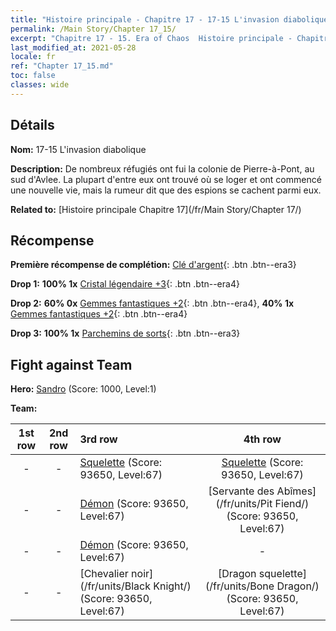 ```yaml
---
title: "Histoire principale - Chapitre 17 - 17-15 L'invasion diabolique"
permalink: /Main Story/Chapter 17_15/
excerpt: "Chapitre 17 - 15. Era of Chaos  Histoire principale - Chapitre 17_15. 17-15 L'invasion diabolique"
last_modified_at: 2021-05-28
locale: fr
ref: "Chapter 17_15.md"
toc: false
classes: wide
---
```


## Détails

 **Nom:** 17-15 L'invasion diabolique

 **Description:** De nombreux réfugiés ont fui la colonie de Pierre-à-Pont, au sud d'Avlee. La plupart d'entre eux ont trouvé où se loger et ont commencé une nouvelle vie, mais la rumeur dit que des espions se cachent parmi eux.

 **Related to:** [Histoire principale Chapitre 17](/fr/Main Story/Chapter 17/)

## Récompense

 **Première récompense de complétion:** [Clé d'argent](/ItemsFR/con_693/){: .btn .btn--era3}

 **Drop 1:** **100% 1x** [Cristal légendaire +3](/ItemsFR/mat_59/){: .btn .btn--era4}

 **Drop 2:** **60% 0x** [Gemmes fantastiques +2](/ItemsFR/mat_51/){: .btn .btn--era4}, **40% 1x** [Gemmes fantastiques +2](/ItemsFR/mat_51/){: .btn .btn--era4}

 **Drop 3:** **100% 1x** [Parchemins de sorts](/ItemsFR/con_694/){: .btn .btn--era3}


## Fight against Team
 **Hero:** [Sandro](/fr/heroes/Sandro/) (Score: 1000, Level:1)

 **Team:**


  | 1st row | 2nd row | 3rd row | 4th row |
  |:----:|:----:|:----|:----:|
  | - | - | [Squelette](/fr/units/Skeleton/) (Score: 93650, Level:67)  | [Squelette](/fr/units/Skeleton/) (Score: 93650, Level:67)  |
  | - | - | [Démon](/fr/units/Demon/) (Score: 93650, Level:67)  | [Servante des Abîmes](/fr/units/Pit Fiend/) (Score: 93650, Level:67)  |
  | - | - | [Démon](/fr/units/Demon/) (Score: 93650, Level:67)  | - |
  | - | - | [Chevalier noir](/fr/units/Black Knight/) (Score: 93650, Level:67)  | [Dragon squelette](/fr/units/Bone Dragon/) (Score: 93650, Level:67)  |


